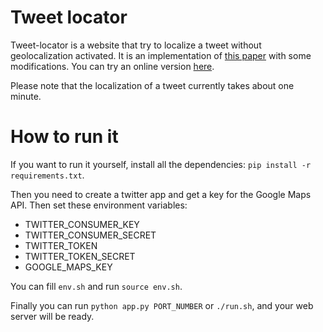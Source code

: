 # Tweet locator
Tweet-locator is a website that try to localize a tweet without geolocalization activated. It is an implementation of [this paper](https://www.aaai.org/ocs/index.php/ICWSM/ICWSM13/paper/viewFile/6063/6397) with some modifications. You can try an online version [here](http://cyprien.guillemot.me/tweet-locator/).

Please note that the localization of a tweet currently takes about one minute.

# How to run it
If you want to run it yourself, install all the dependencies: `pip install -r requirements.txt`.

Then you need to create a twitter app and get a key for the Google Maps API. Then set these environment variables:
* TWITTER_CONSUMER_KEY
* TWITTER_CONSUMER_SECRET
* TWITTER_TOKEN
* TWITTER_TOKEN_SECRET
* GOOGLE_MAPS_KEY

You can fill `env.sh` and run `source env.sh`.

Finally you can run `python app.py PORT_NUMBER` or `./run.sh`, and your web server will be ready.
